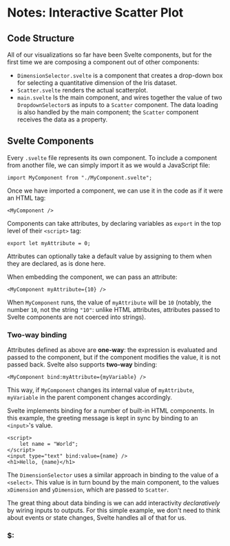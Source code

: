 # Notes: Interactive Scatter Plot

## Code Structure

All of our visualizations so far have been Svelte components, but for the first time we are composing a component out of other components:

- `DimensionSelector.svelte` is a component that creates a drop-down box for selecting a quantitative dimension of the Iris dataset.
- `Scatter.svelte` renders the actual scatterplot.
- `main.svelte` Is the main component, and wires together the value of two `DropdownSelector`s as inputs to a `Scatter` component. The data loading is also handled by the main component; the `Scatter` component receives the data as a property.

## Svelte Components

Every `.svelte` file represents its own component. To include a component from another file, we can simply import it as we would a JavaScript file:

    import MyComponent from "./MyComponent.svelte";

Once we have imported a component, we can use it in the code as if it were an HTML tag:

    <MyComponent />

Components can take attributes, by declaring variables as `export` in the top level of their `<script>` tag:

    export let myAttribute = 0;

Attributes can optionally take a default value by assigning to them when they are declared, as is done here.

When embedding the component, we can pass an attribute:

    <MyComponent myAttribute={10} />

When `MyComponent` runs, the value of `myAttribute` will be `10` (notably, the number `10`, not the string `"10"`: unlike HTML attributes, attributes passed to Svelte components are not coerced into strings).

### Two-way binding

Attributes defined as above are **one-way**: the expression is evaluated and passed to the component, but if the component modifies the value, it is not passed back. Svelte also supports **two-way** binding:

    <MyComponent bind:myAttribute={myVariable} />

This way, if `MyComponent` changes its internal value of `myAttribute`, `myVariable` in the parent component changes accordingly.

Svelte implements binding for a number of built-in HTML components. In this example, the greeting message is kept in sync by binding to an `<input>`'s value.

    <script>
        let name = "World";
    </script>
    <input type="text" bind:value={name} />
    <h1>Hello, {name}</h1>

The `DimensionSelector` uses a similar approach in binding to the value of a `<select>`. This value is in turn bound by the main component, to the values `xDimension` and `yDimension`, which are passed to `Scatter`.

The great thing about data binding is we can add interactivity _declaratively_ by wiring inputs to outputs. For this simple example, we don't need to think about events or state changes, Svelte handles all of that for us.

### $:

